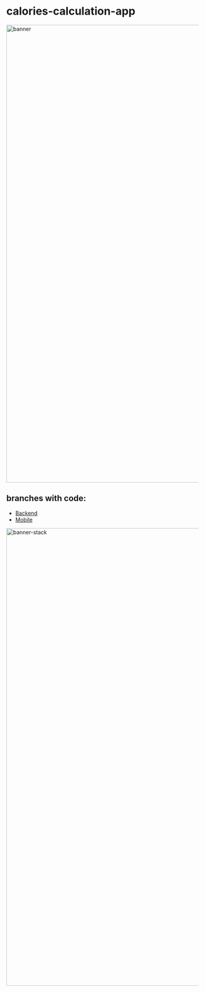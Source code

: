 # calories-calculation-app

<img width="1200" alt="banner" src="https://user-images.githubusercontent.com/73714921/147478464-4678b396-72da-4a3a-8446-9fe06fe31064.png">

## branches with code:

-  [Backend](https://github.com/evyz/calories-calculation-app/tree/backend)
-  [Mobile](https://github.com/evyz/calories-calculation-app/tree/mobile)

<img width="1200" alt="banner-stack" src="https://user-images.githubusercontent.com/73714921/147505066-eb682d2a-ce17-4f73-ae7d-6ba6b7c0a507.png">
